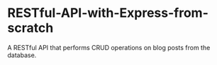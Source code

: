 # RESTful-API-with-Express-from-scratch
A RESTful API that performs CRUD operations on blog posts from the database.
